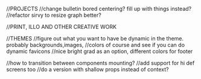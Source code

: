 //PROJECTS
//change bulletin bored centering? fill up with things instead?
//refactor sirvy to resize graph better?

//PRINT, ILLO AND OTHER CREATIVE WORK

//THEMES
//figure out what you want to have be dynamic in the theme. probably backgrounds,images,
//colors of course and see if you can do dynamic favicons
//nice bright grad as an option, different colors for footer

//how to transition between components mounting?
//add support for hi def screens too
//do a version with shallow props instead of context?
